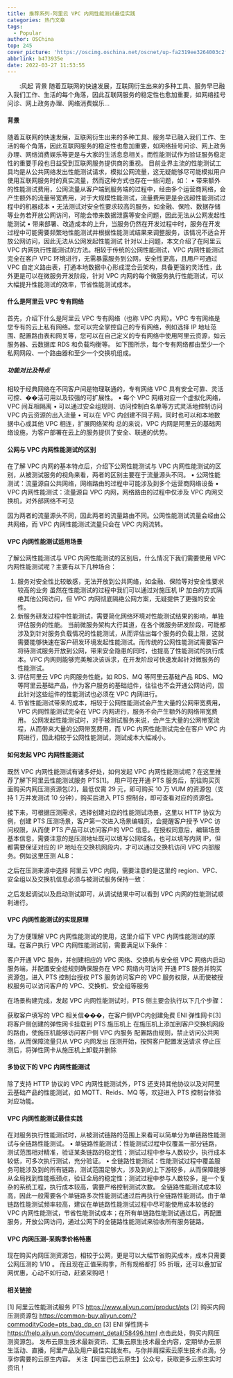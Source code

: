 ```yaml
---
title: 推荐系列-阿里云 VPC 内网性能测试最佳实践
categories: 热门文章
tags:
  - Popular
author: OSChina
top: 245
cover_picture: 'https://oscimg.oschina.net/oscnet/up-fa2319ee3264003c2f1b4a7cbb597aae09c.png'
abbrlink: b473935e
date: 2022-03-27 11:53:55
---
```


&emsp;&emsp;:风起 背景 随着互联网的快速发展，互联网衍生出来的多种工具、服务早已融入我们工作、生活的每个角落，因此互联网服务的稳定性也愈加重要，如网络挂号问诊、网上政务办理、网络消费娱乐...
<!-- more -->

                                                                                                                    
#### 背景 
随着互联网的快速发展，互联网衍生出来的多种工具、服务早已融入我们工作、生活的每个角落，因此互联网服务的稳定性也愈加重要，如网络挂号问诊、网上政务办理、网络消费娱乐等更是与大家的生活息息相关。而性能测试作为验证服务稳定性的重要手段也日益受到互联网服务提供商的重视。 
目前业界主流的性能测试工具均是从公共网络发出性能测试请求，模拟公网流量，这无疑能够尽可能模拟用户使用互联网服务时的真实流量，然而这种方式也存在一些问题，如： 
• 带来额外的性能测试费用，公网流量从客户端到服务端的过程中，经由多个运营商网络，会产生额外的流量带宽费用，对于大规模性能测试，流量费用更是会远超性能测试过程中的机器成本 
• 无法测试对安全性要求较高的服务，如金融、保险、数据存储等业务若开放公网访问，可能会带来数据泄露等安全问题，因此无法从公网发起性能测试 
• 带来部署、改造成本的上升，当服务仍然在开发过程中时，服务在开发过程中可能需要频繁地性能测试并根据性能测试结果来调整服务，该情况不适合开放公网访问，因此无法从公网发起性能测试 
针对以上问题，本文介绍了在阿里云 VPC 内网执行性能测试的方法。相较于传统的公网性能测试，VPC 内网性能测试完全在客户 VPC 环境进行，无需暴露服务到公网，安全性更高，且用户可通过 VPC 自定义路由表，打通本地数据中心形成混合云架构，具备更强的灵活性，此外更是可以在微服务开发阶段，针对 VPC 内网的每个微服务执行性能测试，可以大幅提升性能测试的效率，节省性能测试成本。 
#### 什么是阿里云 VPC 专有网络 
首先，介绍下什么是阿里云 VPC 专有网络（也称 VPC 内网）。VPC 专有网络是您专有的云上私有网络。您可以完全掌控自己的专有网络，例如选择 IP 地址范围、配置路由表和网关等，您可以在自己定义的专有网络中使用阿里云资源，如云服务器、云数据库 RDS 和负载均衡等。 
如下图所示，每个专有网络都由至少一个私网网段、一个路由器和至少一个交换机组成。 
 
##### 功能对比及特点 
相较于经典网络在不同客户间是物理联通的，专有网络 VPC 具有安全可靠、灵活可控、��活可用以及较强的可扩展性。 
• 每个 VPC 网络对应一个虚拟化网络，VPC 间互相隔离 
• 可以通过安全组规则、访问控制白名单等方式灵活地控制访问 VPC 内云资源的出入流量 
• 可以在 VPC 内创建不同子网，同时也可以和本地数据中心或其他 VPC 相连，扩展网络架构 
总的来说，VPC 内网是阿里云的基础网络设施，为客户部署在云上的服务提供了安全、联通的优势。 
#### 公网与 VPC 内网性能测试的区别 
在了解 VPC 内网的基本特点后，介绍下公网性能测试与 VPC 内网性能测试的区别，从被测试服务的视角来看，两者的区别主要在于流量源头不同。 
• 公网性能测试：流量源自公共网络，网络路由的过程中可能涉及到多个运营商网络设备 
• VPC 内网性能测试：流量源自 VPC 内网，网络路由的过程中仅涉及 VPC 内网交换机，对外部网络不可见 
 
因为两者的流量源头不同，因此两者的流量路由不同。公网性能测试流量会经由公共网络，而 VPC 内网性能测试流量只会在 VPC 内网流转。 
#### VPC 内网性能测试适用场景 
了解公网性能测试与 VPC 内网性能测试的区别后，什么情况下我们需要使用 VPC 内网性能测试呢？主要有以下几种场合： 
1. 服务对安全性比较敏感，无法开放到公共网络，如金融、保险等对安全性要求较高的业务 
虽然在性能测试的过程中我们可以通过对施压机 IP 加白的方式隔绝其他公网访问，但 VPC 内网彻底隔绝公网方案，无疑提供了更强的安全性。 
2. 新服务研发过程中性能测试，需要简化网络环境对性能测试结果的影响，单独评估服务的性能。 
当前微服务架构大行其道，在各个微服务研发阶段，可能都涉及到针对服务负载情况的性能测试，从而评估出每个服务的负载上限，这就需要能够快速在客户研发环境发起性能测试。而传统的公网性能测试需要客户将待测试服务开放到公网，带来安全隐患的同时，也提高了性能测试的执行成本。VPC 内网则能够完美解决该诉求，在开发阶段可快速发起针对微服务的性能测试。 
3. 评估阿里云 VPC 内网服务性能，如 RDS、MQ 等阿里云基础产品 RDS、MQ 等阿里云基础产品，作为客户服务的基础组件，往往也不会开通公网访问，因此针对这些组件的性能测试也必须在 VPC 内网进行。 
4. 节省性能测试带来的成本，相较于公网性能测试会产生大量的公网带宽费用，VPC 内网性能测试完全在 VPC 内网进行，服务不会产生额外的网络带宽费用。 
公网发起性能测试时，对于被测试服务来说，会产生大量的公网带宽流程，从而带来大量的公网带宽费用，而 VPC 内网性能测试完全在客户 VPC 内网进行，因此相较于公网性能测试，测试成本大幅减小。 
#### 如何发起 VPC 内网性能测试 
既然 VPC 内网性能测试有诸多好处，如何发起 VPC 内网性能测试呢？在这里推荐了解下阿里云性能测试服务 PTS[1]。 
用户可在开通 PTS 服务后，前往购买页面购买内网压测资源包[2]，最低仅需 29 元，即可购买 10 万 VUM 的资源包（支持 1 万并发测试 10 分钟），购买后进入 PTS 控制台，即可查看对应的资源包。 
 
接下来，可根据压测需求，选择创建对应的性能测试场景，这里以 HTTP 协议为例，创建 PTS 压测场景，客户第一次进入场景编辑页，会提醒客户授予 VPC 访问权限，从而使 PTS 产品可以访问客户的 VPC 信息。在授权同意后，编辑场景基本信息，需要注意的是压测地址既可以填写公网域名，也可以填写内网 IP，但都需要保证对应的 IP 地址在交换机网段内，才可以通过交换机访问 VPC 内部服务。例如这里压测 ALB： 
 
之后在压测来源中选择 阿里云 VPC 内网，需要注意的是这里的 region、VPC、安全组以及交换机信息必须与被测试服务保持一致： 
 
之后发起调试以及启动测试即可，从调试结果中可以看到 VPC 内网的性能测试顺利进行。 
 
#### VPC 内网性能测试的实现原理 
为了方便理解 VPC 内网性能测试的使用，这里介绍下 VPC 内网性能测试的原理。在客户执行 VPC 内网性能测试前，需要满足以下条件： 
 
 客户开通 VPC 服务，并创建相应的 VPC 网络、交换机与安全组 
 VPC 网络内启动服务端，并配置安全组规则确保服务在 VPC 网络内可访问 
 开通 PTS 服务并购买资源包，进入 PTS 控制台授权 PTS 服务访问客户的 VPC 服务权限，从而使被授权服务可以访问客户的 VPC、交换机、安全组等服务 
 
在场景构建完成，发起 VPC 内网性能测试时，PTS 侧主要会执行以下几个步骤： 
 
 获取客户填写的 VPC 相关信���，在客户侧VPC内创建免费 ENI 弹性网卡[3] 
 将客户侧创建的弹性网卡挂载到 PTS 施压机上 
 在施压机上添加到客户交换机网段的路由，使施压机能够访问客户侧 VPC 内服务 
 配置路由规则，禁止访问公共网络，从而保障流量只从 VPC 内网发出 
 压测开始，按照客户配置发送请求 
 停止压测后，将弹性网卡从施压机上卸载并删除 
 
 
#### 多协议下的 VPC 内网性能测试 
除了支持 HTTP 协议的 VPC 内网性能测试外，PTS 还支持其他协议以及对阿里云基础产品的性能测试，如 MQTT、Reids、MQ 等，欢迎进入 PTS 控制台体验对应功能。 
 
#### VPC 内网性能测试最佳实践 
在对服务执行性能测试时，从被测试链路的范围上来看可以简单分为单链路性能测试与全链路性能测试。 
• 单链路性能测试：性能测试过程中仅覆盖一部分链路，测试范围相对精准，验证某条链路的稳定性；测试过程中参与人数较少，执行成本较低，可多次执行测试，充分验证。 
• 全链路性能测试：性能测试过程中覆盖服务可能涉及到的所有链路，测试范围足够大，涉及到的上下游较多，从而保障能够从全局找到性能瓶颈点，验证全局的稳定性；测试过程中参与人数较多，是一个复杂的系统工程，执行成本较高，需要严格控制测试次数。 
全链路性能测试成本较高，因此一般需要各个单链路多次性能测试通过后再执行全链路性能测试。由于单链路性能测试频率较高，建议在单链路性能测试过程中尽可能使用成本较低的 VPC 内网性能测试，节省性能测试成本；在所有单链路性能测试通过后，再配置服务，开放公网访问，通过公网下的全链路性能测试来验收所有服务链路。 
#### VPC 内网压测-采购季价格特惠 
现在购买内网压测资源包，相较于公网，更是可以大幅节省购买成本，成本只需要公网压测的 1/10 。 
而且现在正值采购季，所有规格都打 95 折哦，还可以叠加官网优惠，心动不如行动，赶紧采购吧！ 
 
#### 相关链接 
[1] 阿里云性能测试服务 PTS 
https://www.aliyun.com/product/pts 
[2] 购买内网压测资源包 
https://common-buy.aliyun.com/?commodityCode=pts_bag_dp_cn 
[3] ENI 弹性网卡 
https://help.aliyun.com/document_detail/58496.html 
点击此处，购买内网压测资源包。 发布云原生技术最新资讯、汇集云原生技术最全内容，定期举办云原生活动、直播，阿里产品及用户最佳实践发布。与你并肩探索云原生技术点滴，分享你需要的云原生内容。 
关注【阿里巴巴云原生】公众号，获取更多云原生实时资讯！
                                        